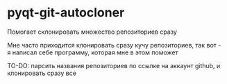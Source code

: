 # pyqt-git-autocloner
Помогает склонировать множество репозиториев сразу

Мне часто приходится клонировать сразу кучу репозиториев, так вот - я написал себе программу, которая мне в этом поможет

TO-DO: парсить названия репозиториев по ссылке на аккаунт github, и клонировать сразу все
